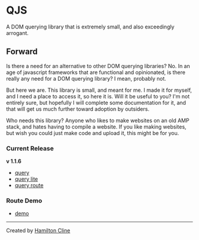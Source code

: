 # QJS

A DOM querying library that is extremely small, and also exceedingly arrogant.

## Forward

Is there a need for an alternative to other DOM querying libraries? No. In an age of javascript frameworks that are functional and opinionated, is there really any need for a DOM querying library? I mean, probably not.

But here we are. This library is small, and meant for me. I made it for myself, and I need a place to access it, so here it is. Will it be useful to you? I'm not entirely sure, but hopefully I will complete some documentation for it, and that will get us much further toward adoption by outsiders.

Who needs this library? Anyone who likes to make websites on an old AMP stack, and hates having to compile a website. If you like making websites, but wish you could just make code and upload it, this might be for you.

### Current Release

**v 1.1.6**

- [query](https://cdn.jsdelivr.net/gh/bronkula/qjs@v1.1.6/dist/query.min.js)
- [query lite](https://cdn.jsdelivr.net/gh/bronkula/qjs@v1.1.6/dist/query-lite.min.js)
- [query route](https://cdn.jsdelivr.net/gh/bronkula/qjs@v1.1.6/dist/query-route.min.js)

### Route Demo

- [demo](https://bronkula.github.io/qjs/)

---

Created by [Hamilton Cline](https://hdraws.com)